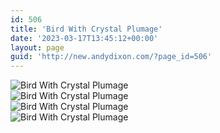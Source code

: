 ```yaml
---
id: 506
title: 'Bird With Crystal Plumage'
date: '2023-03-17T13:45:12+00:00'
layout: page
guid: 'http://new.andydixon.com/?page_id=506'
---
```


![Bird With Crystal Plumage](https://i0.wp.com/assets.g8x2.ldn.idrivee2-23.com/posters/Bird%20With%20Crystal%20Plumage%2001.jpg?w=1200&ssl=1 "Bird With Crystal Plumage")  
![Bird With Crystal Plumage](https://i0.wp.com/assets.g8x2.ldn.idrivee2-23.com/posters/Bird%20With%20Crystal%20Plumage%2002.jpg?w=1200&ssl=1 "Bird With Crystal Plumage")  
![Bird With Crystal Plumage](https://i0.wp.com/assets.g8x2.ldn.idrivee2-23.com/posters/Bird%20With%20Crystal%20Plumage%2003.jpg?w=1200&ssl=1 "Bird With Crystal Plumage")  
![Bird With Crystal Plumage](https://i0.wp.com/assets.g8x2.ldn.idrivee2-23.com/posters/Bird%20With%20Crystal%20Plumage%2004.jpg?w=1200&ssl=1 "Bird With Crystal Plumage")